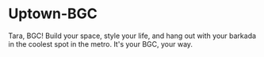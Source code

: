 # Uptown-BGC
Tara, BGC! Build your space, style your life, and hang out with your barkada in the coolest spot in the metro.  It's your BGC, your way.
